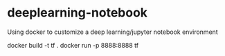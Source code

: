 # deeplearning-notebook
Using docker to customize a deep learning/jupyter notebook environment


docker build -t tf .
docker run -p 8888:8888 tf